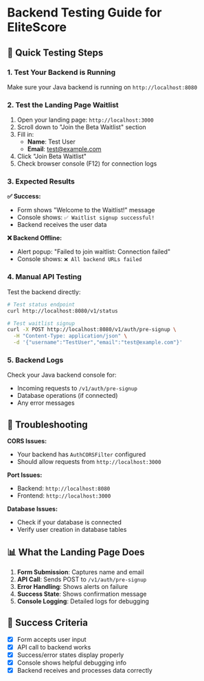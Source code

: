 # Backend Testing Guide for EliteScore

## 🚀 Quick Testing Steps

### 1. Test Your Backend is Running

Make sure your Java backend is running on `http://localhost:8080`

### 2. Test the Landing Page Waitlist

1. Open your landing page: `http://localhost:3000`
2. Scroll down to "Join the Beta Waitlist" section
3. Fill in:
   - **Name**: Test User
   - **Email**: test@example.com
4. Click "Join Beta Waitlist"
5. Check browser console (F12) for connection logs

### 3. Expected Results

**✅ Success:**
- Form shows "Welcome to the Waitlist!" message
- Console shows: `✅ Waitlist signup successful!`
- Backend receives the user data

**❌ Backend Offline:**
- Alert popup: "Failed to join waitlist: Connection failed"
- Console shows: `❌ All backend URLs failed`

### 4. Manual API Testing

Test the backend directly:

```bash
# Test status endpoint
curl http://localhost:8080/v1/status

# Test waitlist signup
curl -X POST http://localhost:8080/v1/auth/pre-signup \
  -H "Content-Type: application/json" \
  -d '{"username":"TestUser","email":"test@example.com"}'
```

### 5. Backend Logs

Check your Java backend console for:
- Incoming requests to `/v1/auth/pre-signup`
- Database operations (if connected)
- Any error messages

## 🔧 Troubleshooting

**CORS Issues:**
- Your backend has `AuthCORSFilter` configured
- Should allow requests from `http://localhost:3000`

**Port Issues:**
- Backend: `http://localhost:8080`
- Frontend: `http://localhost:3000`

**Database Issues:**
- Check if your database is connected
- Verify user creation in database tables

## 📊 What the Landing Page Does

1. **Form Submission**: Captures name and email
2. **API Call**: Sends POST to `/v1/auth/pre-signup`
3. **Error Handling**: Shows alerts on failure
4. **Success State**: Shows confirmation message
5. **Console Logging**: Detailed logs for debugging

## 🎯 Success Criteria

- [x] Form accepts user input
- [x] API call to backend works
- [x] Success/error states display properly
- [x] Console shows helpful debugging info
- [x] Backend receives and processes data correctly
